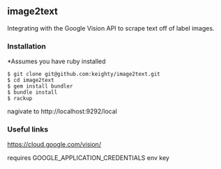 ## image2text

Integrating with the Google Vision API to scrape text off of label images.

### Installation

\*Assumes you have ruby installed

```
$ git clone git@github.com:keighty/image2text.git
$ cd image2text
$ gem install bundler
$ bundle install
$ rackup
```

nagivate to http://localhost:9292/local

### Useful links

https://cloud.google.com/vision/

requires GOOGLE_APPLICATION_CREDENTIALS env key
